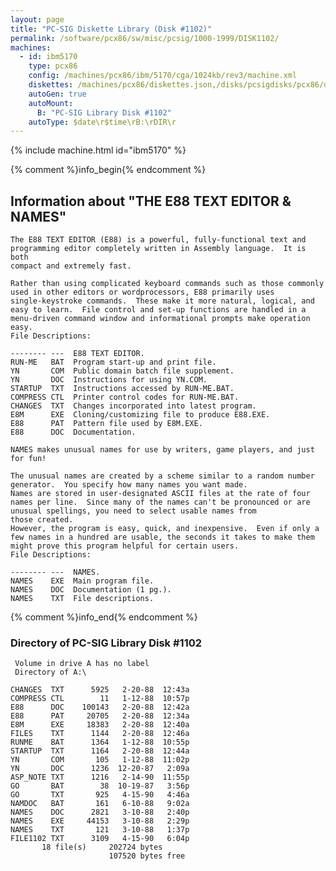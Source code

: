 ```yaml
---
layout: page
title: "PC-SIG Diskette Library (Disk #1102)"
permalink: /software/pcx86/sw/misc/pcsig/1000-1999/DISK1102/
machines:
  - id: ibm5170
    type: pcx86
    config: /machines/pcx86/ibm/5170/cga/1024kb/rev3/machine.xml
    diskettes: /machines/pcx86/diskettes.json,/disks/pcsigdisks/pcx86/diskettes.json
    autoGen: true
    autoMount:
      B: "PC-SIG Library Disk #1102"
    autoType: $date\r$time\rB:\rDIR\r
---
```


{% include machine.html id="ibm5170" %}

{% comment %}info_begin{% endcomment %}

## Information about "THE E88 TEXT EDITOR & NAMES"

    The E88 TEXT EDITOR (E88) is a powerful, fully-functional text and
    programming editor completely written in Assembly language.  It is both
    compact and extremely fast.
    
    Rather than using complicated keyboard commands such as those commonly
    used in other editors or wordprocessors, E88 primarily uses
    single-keystroke commands.  These make it more natural, logical, and
    easy to learn.  File control and set-up functions are handled in a
    menu-driven command window and informational prompts make operation
    easy.
    File Descriptions:
    
    -------- ---  E88 TEXT EDITOR.
    RUN-ME   BAT  Program start-up and print file.
    YN       COM  Public domain batch file supplement.
    YN       DOC  Instructions for using YN.COM.
    STARTUP  TXT  Instructions accessed by RUN-ME.BAT.
    COMPRESS CTL  Printer control codes for RUN-ME.BAT.
    CHANGES  TXT  Changes incorporated into latest program.
    E8M      EXE  Cloning/customizing file to produce E88.EXE.
    E88      PAT  Pattern file used by E8M.EXE.
    E88      DOC  Documentation.
    
    NAMES makes unusual names for use by writers, game players, and just
    for fun!
    
    The unusual names are created by a scheme similar to a random number
    generator.  You specify how many names you want made.
    Names are stored in user-designated ASCII files at the rate of four
    names per line.  Since many of the names can't be pronounced or are
    unusual spellings, you need to select usable names from
    those created.
    However, the program is easy, quick, and inexpensive.  Even if only a
    few names in a hundred are usable, the seconds it takes to make them
    might prove this program helpful for certain users.
    File Descriptions:
    
    -------- ---  NAMES.
    NAMES    EXE  Main program file.
    NAMES    DOC  Documentation (1 pg.).
    NAMES    TXT  File descriptions.
{% comment %}info_end{% endcomment %}


### Directory of PC-SIG Library Disk #1102

     Volume in drive A has no label
     Directory of A:\

    CHANGES  TXT      5925   2-20-88  12:43a
    COMPRESS CTL        11   1-12-88  10:57p
    E88      DOC    100143   2-20-88  12:42a
    E88      PAT     20705   2-20-88  12:34a
    E8M      EXE     18383   2-20-88  12:40a
    FILES    TXT      1144   2-20-88  12:46a
    RUNME    BAT      1364   1-12-88  10:55p
    STARTUP  TXT      1164   2-20-88  12:44a
    YN       COM       105   1-12-88  11:02p
    YN       DOC      1236  12-20-87   2:09a
    ASP_NOTE TXT      1216   2-14-90  11:55p
    GO       BAT        38  10-19-87   3:56p
    GO       TXT       925   4-15-90   4:46a
    NAMDOC   BAT       161   6-10-88   9:02a
    NAMES    DOC      2821   3-10-88   2:40p
    NAMES    EXE     44153   3-10-88   2:29p
    NAMES    TXT       121   3-10-88   1:37p
    FILE1102 TXT      3109   4-15-90   6:04p
           18 file(s)     202724 bytes
                          107520 bytes free

